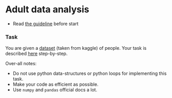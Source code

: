 # Adult data analysis

- Read [the guideline](https://github.com/mate-academy/py-task-guideline/blob/main/README.md) before start

### Task

You are given a [dataset](data/adult.csv) (taken from kaggle) of people.
Your task is described [here](app/main.ipynb) step-by-step.

Over-all notes:
- Do not use python data-structures or python loops for implementing this task.
- Make your code as efficient as possible.
- Use `numpy` and `pandas` official docs a lot.
